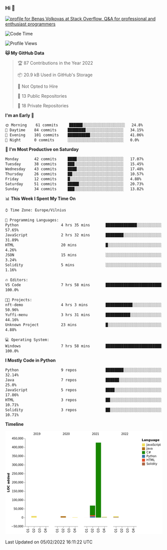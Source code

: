 ### Hi 👋
<a href="https://stackoverflow.com/users/14954249/benas-volkovas"><img src="https://stackoverflow.com/users/flair/14954249.png?theme=dark" width="208" height="58" alt="profile for Benas Volkovas at Stack Overflow, Q&amp;A for professional and enthusiast programmers" title="profile for Benas Volkovas at Stack Overflow, Q&amp;A for professional and enthusiast programmers"></a>

<!--START_SECTION:waka-->
![Code Time](http://img.shields.io/badge/Code%20Time-563%20hrs%2022%20mins-blue)

![Profile Views](http://img.shields.io/badge/Profile%20Views-0-blue)

**🐱 My GitHub Data** 

> 🏆 87 Contributions in the Year 2022
 > 
> 📦 20.9 kB Used in GitHub's Storage 
 > 
> 🚫 Not Opted to Hire
 > 
> 📜 13 Public Repositories 
 > 
> 🔑 18 Private Repositories  
 > 
**I'm an Early 🐤** 

```text
🌞 Morning    61 commits     ██████░░░░░░░░░░░░░░░░░░░   24.8% 
🌆 Daytime    84 commits     ████████░░░░░░░░░░░░░░░░░   34.15% 
🌃 Evening    101 commits    ██████████░░░░░░░░░░░░░░░   41.06% 
🌙 Night      0 commits      ░░░░░░░░░░░░░░░░░░░░░░░░░   0.0%

```
📅 **I'm Most Productive on Saturday** 

```text
Monday       42 commits     ████░░░░░░░░░░░░░░░░░░░░░   17.07% 
Tuesday      38 commits     ███░░░░░░░░░░░░░░░░░░░░░░   15.45% 
Wednesday    43 commits     ████░░░░░░░░░░░░░░░░░░░░░   17.48% 
Thursday     26 commits     ██░░░░░░░░░░░░░░░░░░░░░░░   10.57% 
Friday       12 commits     █░░░░░░░░░░░░░░░░░░░░░░░░   4.88% 
Saturday     51 commits     █████░░░░░░░░░░░░░░░░░░░░   20.73% 
Sunday       34 commits     ███░░░░░░░░░░░░░░░░░░░░░░   13.82%

```


📊 **This Week I Spent My Time On** 

```text
⌚︎ Time Zone: Europe/Vilnius

💬 Programming Languages: 
Python                   4 hrs 35 mins       ██████████████░░░░░░░░░░░   57.65% 
JavaScript               2 hrs 32 mins       ████████░░░░░░░░░░░░░░░░░   31.89% 
HTML                     20 mins             █░░░░░░░░░░░░░░░░░░░░░░░░   4.26% 
JSON                     15 mins             ░░░░░░░░░░░░░░░░░░░░░░░░░   3.24% 
Solidity                 5 mins              ░░░░░░░░░░░░░░░░░░░░░░░░░   1.16%

🔥 Editors: 
VS Code                  7 hrs 58 mins       █████████████████████████   100.0%

🐱‍💻 Projects: 
nft-demo                 4 hrs 3 mins        ████████████░░░░░░░░░░░░░   50.96% 
Yuffi-menu               3 hrs 31 mins       ███████████░░░░░░░░░░░░░░   44.16% 
Unknown Project          23 mins             █░░░░░░░░░░░░░░░░░░░░░░░░   4.88%

💻 Operating System: 
Windows                  7 hrs 58 mins       █████████████████████████   100.0%

```

**I Mostly Code in Python** 

```text
Python                   9 repos             ████████░░░░░░░░░░░░░░░░░   32.14% 
Java                     7 repos             ██████░░░░░░░░░░░░░░░░░░░   25.0% 
JavaScript               5 repos             ████░░░░░░░░░░░░░░░░░░░░░   17.86% 
HTML                     3 repos             ██░░░░░░░░░░░░░░░░░░░░░░░   10.71% 
Solidity                 3 repos             ██░░░░░░░░░░░░░░░░░░░░░░░   10.71%

```


**Timeline**

![Chart not found](https://raw.githubusercontent.com/BenasVolkovas/BenasVolkovas/main/charts/bar_graph.png) 


 Last Updated on 05/02/2022 16:11:22 UTC
<!--END_SECTION:waka-->
